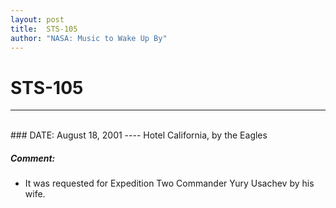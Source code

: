```yaml
---
layout: post
title:  STS-105
author: "NASA: Music to Wake Up By"
---
```


# STS-105
----
<br/>
### DATE: August 18, 2001
----
Hotel California, by the Eagles

##### Comment:
* It was requested for Expedition Two Commander Yury Usachev by his wife.
